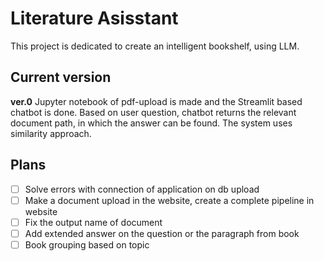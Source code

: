 # Literature Asisstant
This project is dedicated to create an intelligent bookshelf, using LLM. <br>
## Current version 
<b>ver.0</b>  Jupyter notebook of pdf-upload is made and the Streamlit based chatbot is done. Based on user question, chatbot returns the relevant document path, in which the answer can be found. The system uses similarity approach. 
## Plans
  - [ ] Solve errors with connection of application on db upload
  - [ ] Make a document upload in the website, create a complete pipeline in website
  - [ ] Fix the output name of document
  - [ ] Add extended answer on the question or the paragraph from book
  - [ ] Book grouping based on topic
